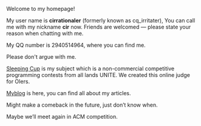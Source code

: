 Welcome to my homepage!

My user name is **cirrationaler** (formerly known as cq_irritater), You can call me with my nickname **cir** now. Friends are welcomed — please state your reason when chatting with me.  

My QQ number is 2940514964, where you can find me.

Please don't argue with me.

[Sleeping Cup](http://8.136.99.126/) is my subject which is a non-commercial competitive programming contests from all lands UNITE. We created this online judge for OIers.

[Myblog](https://www.cnblogs.com/cq-irritater) is here, you can find all about my articles.

Might make a comeback in the future, just don’t know when.  

Maybe we’ll meet again in ACM competition. 

